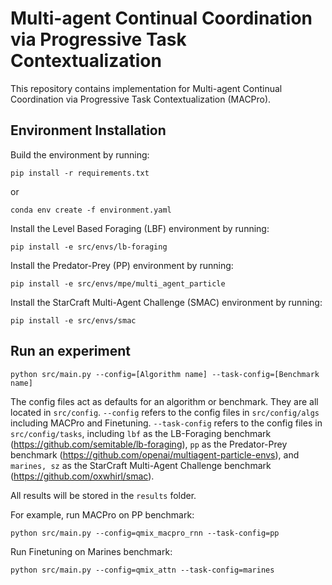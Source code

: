 # Multi-agent Continual Coordination via Progressive Task Contextualization

This repository contains implementation for Multi-agent Continual Coordination via Progressive Task Contextualization (MACPro).

## Environment Installation

Build the environment by running:

```
pip install -r requirements.txt
```

or

```
conda env create -f environment.yaml
```

Install the Level Based Foraging (LBF) environment by running:

```
pip install -e src/envs/lb-foraging
```

Install the Predator-Prey (PP) environment by running:

```
pip install -e src/envs/mpe/multi_agent_particle
```

Install the StarCraft Multi-Agent Challenge (SMAC) environment by running:

```
pip install -e src/envs/smac
```

## Run an experiment

```
python src/main.py --config=[Algorithm name] --task-config=[Benchmark name]
```

The config files act as defaults for an algorithm or benchmark. They are all located in `src/config`. `--config` refers to the config files in `src/config/algs` including MACPro and Finetuning. `--task-config` refers to the config files in `src/config/tasks`, including `lbf` as the LB-Foraging benchmark (https://github.com/semitable/lb-foraging), `pp` as the Predator-Prey benchmark (https://github.com/openai/multiagent-particle-envs),  and `marines, sz` as the StarCraft Multi-Agent Challenge benchmark (https://github.com/oxwhirl/smac).

All results will be stored in the `results` folder.

For example, run MACPro on PP benchmark:

```
python src/main.py --config=qmix_macpro_rnn --task-config=pp
```

Run Finetuning on Marines benchmark:

```
python src/main.py --config=qmix_attn --task-config=marines
```
